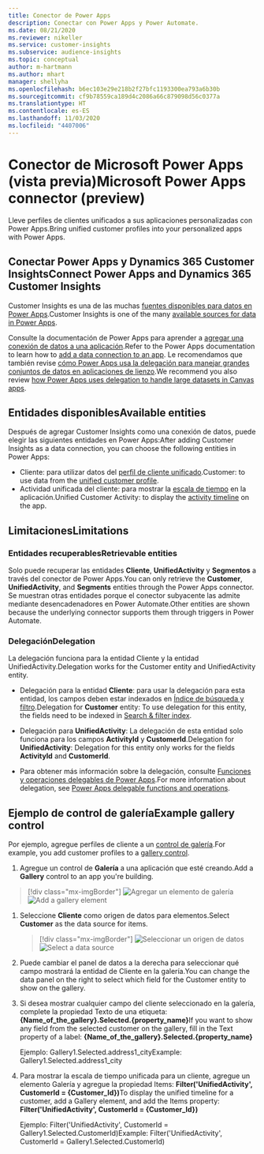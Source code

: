 ```yaml
---
title: Conector de Power Apps
description: Conectar con Power Apps y Power Automate.
ms.date: 08/21/2020
ms.reviewer: nikeller
ms.service: customer-insights
ms.subservice: audience-insights
ms.topic: conceptual
author: m-hartmann
ms.author: mhart
manager: shellyha
ms.openlocfilehash: b6ec103e29e218b2f27bfc1193300ea793a6b30b
ms.sourcegitcommit: cf9b78559ca189d4c2086a66c879098d56c0377a
ms.translationtype: HT
ms.contentlocale: es-ES
ms.lasthandoff: 11/03/2020
ms.locfileid: "4407006"
---
```

# <a name="microsoft-power-apps-connector-preview"></a><span data-ttu-id="8dd0e-103">Conector de Microsoft Power Apps (vista previa)</span><span class="sxs-lookup"><span data-stu-id="8dd0e-103">Microsoft Power Apps connector (preview)</span></span>

<span data-ttu-id="8dd0e-104">Lleve perfiles de clientes unificados a sus aplicaciones personalizadas con Power Apps.</span><span class="sxs-lookup"><span data-stu-id="8dd0e-104">Bring unified customer profiles into your personalized apps with Power Apps.</span></span>

## <a name="connect-power-apps-and-dynamics-365-customer-insights"></a><span data-ttu-id="8dd0e-105">Conectar Power Apps y Dynamics 365 Customer Insights</span><span class="sxs-lookup"><span data-stu-id="8dd0e-105">Connect Power Apps and Dynamics 365 Customer Insights</span></span>

<span data-ttu-id="8dd0e-106">Customer Insights es una de las muchas [fuentes disponibles para datos en Power Apps](https://docs.microsoft.com/powerapps/maker/canvas-apps/working-with-data-sources).</span><span class="sxs-lookup"><span data-stu-id="8dd0e-106">Customer Insights is one of the many [available sources for data in Power Apps](https://docs.microsoft.com/powerapps/maker/canvas-apps/working-with-data-sources).</span></span>

<span data-ttu-id="8dd0e-107">Consulte la documentación de Power Apps para aprender a [agregar una conexión de datos a una aplicación](https://docs.microsoft.com/powerapps/maker/canvas-apps/add-data-connection).</span><span class="sxs-lookup"><span data-stu-id="8dd0e-107">Refer to the Power Apps documentation to learn how to [add a data connection to an app](https://docs.microsoft.com/powerapps/maker/canvas-apps/add-data-connection).</span></span> <span data-ttu-id="8dd0e-108">Le recomendamos que también revise [cómo Power Apps usa la delegación para manejar grandes conjuntos de datos en aplicaciones de lienzo](https://docs.microsoft.com/powerapps/maker/canvas-apps/delegation-overview).</span><span class="sxs-lookup"><span data-stu-id="8dd0e-108">We recommend you also review [how Power Apps uses delegation to handle large datasets in Canvas apps](https://docs.microsoft.com/powerapps/maker/canvas-apps/delegation-overview).</span></span>

## <a name="available-entities"></a><span data-ttu-id="8dd0e-109">Entidades disponibles</span><span class="sxs-lookup"><span data-stu-id="8dd0e-109">Available entities</span></span>

<span data-ttu-id="8dd0e-110">Después de agregar Customer Insights como una conexión de datos, puede elegir las siguientes entidades en Power Apps:</span><span class="sxs-lookup"><span data-stu-id="8dd0e-110">After adding Customer Insights as a data connection, you can choose the following entities in Power Apps:</span></span>

- <span data-ttu-id="8dd0e-111">Cliente: para utilizar datos del [perfil de cliente unificado](customer-profiles.md).</span><span class="sxs-lookup"><span data-stu-id="8dd0e-111">Customer: to use data from the [unified customer profile](customer-profiles.md).</span></span>
- <span data-ttu-id="8dd0e-112">Actividad unificada del cliente: para mostrar la [escala de tiempo](activities.md) en la aplicación.</span><span class="sxs-lookup"><span data-stu-id="8dd0e-112">Unified Customer Activity: to display the [activity timeline](activities.md) on the app.</span></span>

## <a name="limitations"></a><span data-ttu-id="8dd0e-113">Limitaciones</span><span class="sxs-lookup"><span data-stu-id="8dd0e-113">Limitations</span></span>

### <a name="retrievable-entities"></a><span data-ttu-id="8dd0e-114">Entidades recuperables</span><span class="sxs-lookup"><span data-stu-id="8dd0e-114">Retrievable entities</span></span>

<span data-ttu-id="8dd0e-115">Solo puede recuperar las entidades **Cliente**, **UnifiedActivity** y **Segmentos** a través del conector de Power Apps.</span><span class="sxs-lookup"><span data-stu-id="8dd0e-115">You can only retrieve the **Customer**, **UnifiedActivity**, and **Segments** entities through the Power Apps connector.</span></span> <span data-ttu-id="8dd0e-116">Se muestran otras entidades porque el conector subyacente las admite mediante desencadenadores en Power Automate.</span><span class="sxs-lookup"><span data-stu-id="8dd0e-116">Other entities are shown because the underlying connector supports them through triggers in Power Automate.</span></span>  

### <a name="delegation"></a><span data-ttu-id="8dd0e-117">Delegación</span><span class="sxs-lookup"><span data-stu-id="8dd0e-117">Delegation</span></span>

<span data-ttu-id="8dd0e-118">La delegación funciona para la entidad Cliente y la entidad UnifiedActivity.</span><span class="sxs-lookup"><span data-stu-id="8dd0e-118">Delegation works for the Customer entity and UnifiedActivity entity.</span></span> 

- <span data-ttu-id="8dd0e-119">Delegación para la entidad **Cliente**: para usar la delegación para esta entidad, los campos deben estar indexados en [Índice de búsqueda y filtro](search-filter-index.md).</span><span class="sxs-lookup"><span data-stu-id="8dd0e-119">Delegation for **Customer** entity: To use delegation for this entity, the fields need to be indexed in [Search & filter index](search-filter-index.md).</span></span>  

- <span data-ttu-id="8dd0e-120">Delegación para **UnifiedActivity**: La delegación de esta entidad solo funciona para los campos **ActivityId** y **CustomerId**.</span><span class="sxs-lookup"><span data-stu-id="8dd0e-120">Delegation for **UnifiedActivity**: Delegation for this entity only works for the fields **ActivityId** and **CustomerId**.</span></span>  

- <span data-ttu-id="8dd0e-121">Para obtener más información sobre la delegación, consulte [Funciones y operaciones delegables de Power Apps](https://docs.microsoft.com/connectors/commondataservice/#power-apps-delegable-functions-and-operations-for-the-cds-for-apps).</span><span class="sxs-lookup"><span data-stu-id="8dd0e-121">For more information about delegation, see [Power Apps delegable functions and operations](https://docs.microsoft.com/connectors/commondataservice/#power-apps-delegable-functions-and-operations-for-the-cds-for-apps).</span></span> 

## <a name="example-gallery-control"></a><span data-ttu-id="8dd0e-122">Ejemplo de control de galería</span><span class="sxs-lookup"><span data-stu-id="8dd0e-122">Example gallery control</span></span>

<span data-ttu-id="8dd0e-123">Por ejemplo, agregue perfiles de cliente a un [control de galería](https://docs.microsoft.com/powerapps/maker/canvas-apps/add-gallery).</span><span class="sxs-lookup"><span data-stu-id="8dd0e-123">For example, you add customer profiles to a [gallery control](https://docs.microsoft.com/powerapps/maker/canvas-apps/add-gallery).</span></span>

1. <span data-ttu-id="8dd0e-124">Agregue un control de **Galería** a una aplicación que esté creando.</span><span class="sxs-lookup"><span data-stu-id="8dd0e-124">Add a **Gallery** control to an app you're building.</span></span>

> [!div class="mx-imgBorder"]
> <span data-ttu-id="8dd0e-125">![Agregar un elemento de galería](media/connector-powerapps9.png "Agregar un elemento de galería")</span><span class="sxs-lookup"><span data-stu-id="8dd0e-125">![Add a gallery element](media/connector-powerapps9.png "Add a gallery element")</span></span>

1. <span data-ttu-id="8dd0e-126">Seleccione **Cliente** como origen de datos para elementos.</span><span class="sxs-lookup"><span data-stu-id="8dd0e-126">Select **Customer** as the data source for items.</span></span>

    > [!div class="mx-imgBorder"]
    > <span data-ttu-id="8dd0e-127">![Seleccionar un origen de datos](media/choose-datasource-powerapps.png "Seleccionar un origen de datos")</span><span class="sxs-lookup"><span data-stu-id="8dd0e-127">![Select a data source](media/choose-datasource-powerapps.png "Select a data source")</span></span>

1. <span data-ttu-id="8dd0e-128">Puede cambiar el panel de datos a la derecha para seleccionar qué campo mostrará la entidad de Cliente en la galería.</span><span class="sxs-lookup"><span data-stu-id="8dd0e-128">You can change the data panel on the right to select which field for the Customer entity to show on the gallery.</span></span>

1. <span data-ttu-id="8dd0e-129">Si desea mostrar cualquier campo del cliente seleccionado en la galería, complete la propiedad Texto de una etiqueta:  **{Name_of_the_gallery}.Selected.{property_name}**</span><span class="sxs-lookup"><span data-stu-id="8dd0e-129">If you want to show any field from the selected customer on the gallery, fill in the Text property of a label:  **{Name_of_the_gallery}.Selected.{property_name}**</span></span>

    <span data-ttu-id="8dd0e-130">Ejemplo: Gallery1.Selected.address1_city</span><span class="sxs-lookup"><span data-stu-id="8dd0e-130">Example: Gallery1.Selected.address1_city</span></span>

1. <span data-ttu-id="8dd0e-131">Para mostrar la escala de tiempo unificada para un cliente, agregue un elemento Galería y agregue la propiedad Items: **Filter('UnifiedActivity', CustomerId = {Customer_Id})**</span><span class="sxs-lookup"><span data-stu-id="8dd0e-131">To display the unified timeline for a customer, add a Gallery element, and add the Items property: **Filter('UnifiedActivity', CustomerId = {Customer_Id})**</span></span>

    <span data-ttu-id="8dd0e-132">Ejemplo: Filter('UnifiedActivity', CustomerId = Gallery1.Selected.CustomerId)</span><span class="sxs-lookup"><span data-stu-id="8dd0e-132">Example: Filter('UnifiedActivity', CustomerId = Gallery1.Selected.CustomerId)</span></span>
